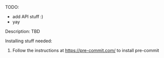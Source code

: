 TODO: 
- add API stuff :)
- yay

Description: TBD

Installing stuff needed:
1. Follow the instructions at https://pre-commit.com/ to install pre-commit
